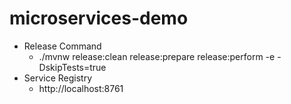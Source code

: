 # microservices-demo

- Release Command
  -  ./mvnw release:clean release:prepare release:perform  -e -DskipTests=true
- Service Registry
  - http://localhost:8761
